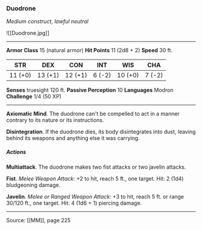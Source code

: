 ### Duodrone
_Medium construct, lawful neutral_

![[Duodrone.jpg]]




---

**Armor Class** 15 (natural armor)
**Hit Points** 11 (2d8 + 2)
**Speed** 30 ft.

| STR     | DEX     | CON     | INT     | WIS     | CHA     |
|---------|---------|---------|---------|---------|---------|
| 11 (+0) | 13 (+1) | 12 (+1) | 6 (-2) | 10 (+0) | 7 (-2) |

**Senses** truesight 120 ft.
**Passive Perception** 10
**Languages** Modron
**Challenge** 1/4 (50 XP)

---

**Axiomatic Mind**. The duodrone can't be compelled to act in a manner contrary to its nature or its instructions.

**Disintegration**. If the duodrone dies, its body disintegrates into dust, leaving behind its weapons and anything else it was carrying.

##### Actions
**Multiattack**. The duodrone makes two fist attacks or two javelin attacks.

**Fist**. _Melee Weapon Attack:_ +2 to hit, reach 5 ft., one target. Hit: 2 (1d4) bludgeoning damage.

**Javelin**. _Melee or Ranged Weapon Attack:_ +3 to hit, reach 5 ft. or range 30/120 ft., one target. Hit: 4 (1d6 + 1) piercing damage.


---

Source: [[MM]], page 225